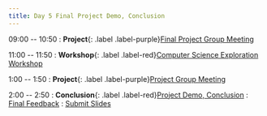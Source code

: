 ```yaml
---
title: Day 5 Final Project Demo, Conclusion
---
```


09:00 -- 10:50
: **Project**{: .label .label-purple}[Final Project Group Meeting](#)

11:00 -- 11:50
: **Workshop**{: .label .label-red}[Computer Science Exploration Workshop](https://docs.google.com/presentation/d/1GZwIG6xjo4dON6exzxXj8neBXo_AGoIKXPvlM_PoFJ0/edit?usp=sharing)

1:00 -- 1:50
: **Project**{: .label .label-purple}[Project Group Meeting](#)

2:00 -- 2:50
: **Conclusion**{: .label .label-red}[Project Demo, Conclusion](https://tinyurl.com/pr23-personalproj)
  : [Final Feedback](https://tinyurl.com/pr23-finalref)
  : [Submit Slides](https://tinyurl.com/pr23-finalproj)
